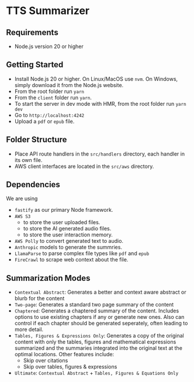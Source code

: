 # TTS Summarizer

## Requirements

- Node.js version 20 or higher

## Getting Started

- Install Node.js 20 or higher. On Linux/MacOS use `nvm`. On Windows, simply download it from the Node.js website.
- From the root folder run `yarn`
- From the `client` folder run `yarn`.
- To start the server in dev mode with HMR, from the root folder run `yarn dev`
- Go to `http://localhost:4242`
- Upload a `pdf` or `epub` file.

## Folder Structure

- Place API route handlers in the `src/handlers` directory, each handler in its own file.
- AWS client interfaces are located in the `src/aws` directory.

## Dependencies

We are using

- `fastify` as our primary Node framework.
- `AWS S3`
  - to store the user uploaded files.
  - to store the AI generated audio files.
  - to store the user interaction memory.
- `AWS Polly` to convert generated text to audio.
- `Anthropic` models to generate the summries.
- `LlamaParse` to parse complex file types like `pdf` and `epub`
- `FireCrawl` to scrape web context about the file.

## Summarization Modes

- `Contextual Abstract`: Generates a better and context aware abstract or blurb for the content
- `Two-page`: Generates a standard two page summary of the content
- `Chaptered`: Generates a chaptered summary of the content. Includes options to use existing chapters if any or generate new ones. Also can control if each chapter should be generated seperately, often leading to more detail.
- `Tables, Figures & Expressions Only`: Generates a copy of the original content with only the tables, figures and mathematical expressions summarized and the summaries integrated into the original text at the optimal locations. Other features include:
  - Skip over citations
  - Skip over tables, figures & expressions
- `Ultimate`: `Contextual Abstract` + `Tables, Figures & Equations Only`

